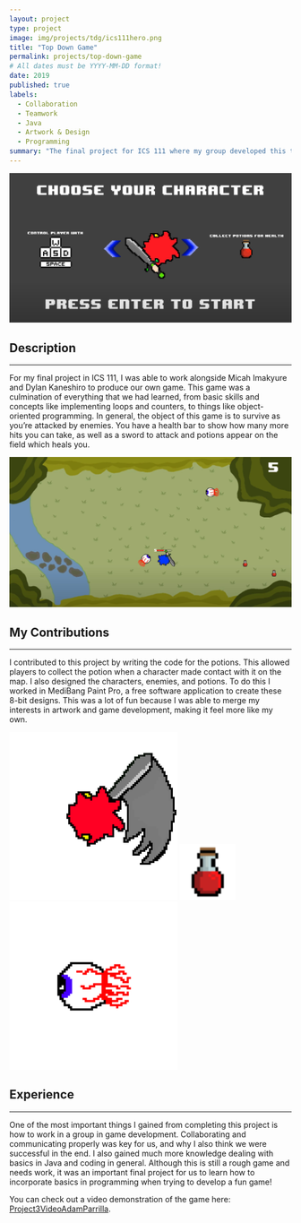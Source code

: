 ```yaml
---
layout: project
type: project
image: img/projects/tdg/ics111hero.png
title: "Top Down Game"
permalink: projects/top-down-game
# All dates must be YYYY-MM-DD format!
date: 2019
published: true
labels:
  - Collaboration
  - Teamwork
  - Java
  - Artwork & Design
  - Programming
summary: "The final project for ICS 111 where my group developed this top down style game."
---
```


<img width="1300px" class="rounded float" src="../img/projects/tdg/topDownSelect.jpg">

## Description

---

For my final project in ICS 111, I was able to work alongside Micah Imakyure and Dylan Kaneshiro to produce our own game. This game was a culmination of everything that we had learned, from basic skills and concepts like implementing loops and counters, to things like object-oriented programming. In general, the object of this game is to survive as you’re attacked by enemies. You have a health bar to show how many more hits you can take, as well as a sword to attack and potions appear on the field which heals you.

<img width="1300px" class="rounded float" src="../img/projects/tdg/topDownGame.jpg">

## My Contributions

---

I contributed to this project by writing the code for the potions. This allowed players to collect the potion when a character made contact with it on the map. I also designed the characters, enemies, and potions. To do this I worked in MediBang Paint Pro, a free software application to create these 8-bit designs. This was a lot of fun because I was able to merge my interests in artwork and game development, making it feel more like my own.

<div class="ui small rounded images">
  <img class="img-fluid" src="../img/projects/tdg/attackRED.png">
  <img width="100px" class="img-fluid" src="../img/projects/tdg/potion.png">
  <img class="img-fluid" src="../img/projects/tdg/enemy.png">
</div>

## Experience

---

One of the most important things I gained from completing this project is how to work in a group in game development. Collaborating and communicating properly was key for us, and why I also think we were successful in the end. I also gained much more knowledge dealing with basics in Java and coding in general. Although this is still a rough game and needs work, it was an important final project for us to learn how to incorporate basics in programming when trying to develop a fun game!

You can check out a video demonstration of the game here: [Project3VideoAdamParrilla](https://www.youtube.com/watch?v=MCXpzEodSf0).



